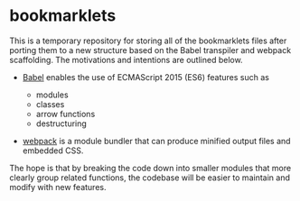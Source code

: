 # bookmarklets

This is a temporary repository for storing all of the bookmarklets files
after porting them to a new structure based on the Babel transpiler and
webpack scaffolding. The motivations and intentions are outlined below.

* [Babel](https://babeljs.io/) enables the use of ECMAScript 2015 (ES6)
  features such as
  * modules
  * classes
  * arrow functions
  * destructuring

* [webpack](http://webpack.github.io/) is a module bundler that can produce
  minified output files and embedded CSS.

The hope is that by breaking the code down into smaller modules that more
clearly group related functions, the codebase will be easier to maintain
and modify with new features.
